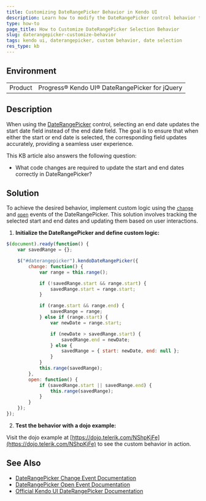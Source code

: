 ```yaml
---
title: Customizing DateRangePicker Behavior in Kendo UI
description: Learn how to modify the DateRangePicker control behavior to update start and end date selections accurately.
type: how-to
page_title: How to Customize DateRangePicker Selection Behavior
slug: daterangepicker-customize-behavior
tags: kendo ui, daterangepicker, custom behavior, date selection
res_type: kb
---
```


## Environment

<table>
 <tr>
  <td>Product</td>
  <td>Progress® Kendo UI® DateRangePicker for jQuery</td>
 </tr>
</table>

## Description
When using the [DateRangePicker](https://docs.telerik.com/kendo-ui/api/javascript/ui/daterangepicker) control, selecting an end date updates the start date field instead of the end date field. The goal is to ensure that when either the start or end date is selected, the corresponding field updates accurately, providing a seamless user experience.

This KB article also answers the following question:
- What code changes are required to update the start and end dates correctly in DateRangePicker?

## Solution
To achieve the desired behavior, implement custom logic using the [`change`](https://docs.telerik.com/kendo-ui/api/javascript/ui/daterangepicker/events/change) and [`open`](https://docs.telerik.com/kendo-ui/api/javascript/ui/daterangepicker/events/open) events of the DateRangePicker. This solution involves tracking the selected start and end dates and updating them based on user interactions.

1. **Initialize the DateRangePicker and define custom logic:**

```javascript
$(document).ready(function() {
    var savedRange = {};

    $("#daterangepicker").kendoDateRangePicker({
        change: function() {
            var range = this.range();

            if (!savedRange.start && range.start) {
                savedRange.start = range.start;
            } 

            if (range.start && range.end) {
                savedRange = range;
            } else if (range.start) {
                var newDate = range.start;

                if (newDate > savedRange.start) {
                    savedRange.end = newDate;
                } else {
                    savedRange = { start: newDate, end: null };
                }
            }
            this.range(savedRange);
        },
        open: function() {
            if (savedRange.start || savedRange.end) {
                this.range(savedRange);
            }
        }
    });
});
```
2. **Test the behavior with a dojo example:** 

Visit the dojo example at [https://dojo.telerik.com/NShpKjFe](https://dojo.telerik.com/NShpKjFe) to see the custom behavior in action.

## See Also
- [DateRangePicker Change Event Documentation](https://docs.telerik.com/kendo-ui/api/javascript/ui/daterangepicker/events/change)
- [DateRangePicker Open Event Documentation](https://docs.telerik.com/kendo-ui/api/javascript/ui/daterangepicker/events/open)
- [Official Kendo UI DateRangePicker Documentation](https://docs.telerik.com/kendo-ui/controls/editors/daterangepicker/overview)